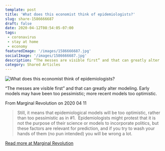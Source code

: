 ```yaml
---
template: post
title: 'What does this economist think of epidemiologists?'
slug: share-1586666687
draft: false
date: 2020-04-12T08:54:05-07:00
tags:
 - coronavirus
 - stay at home
 - economy
featuredImage: '/images/1586666687.jpg'
socialImage: '/images/1586666687.jpg'
description: “The messes are visible first” and that can greatly alter modeling. Early models may have been too pessimistic; more recent models too optimistic.
category: Shared Articles
---
```

![What does this economist think of epidemiologists?]('/images/1586666687.jpg')

“The messes are visible first” and that can greatly alter modeling. Early models may have been too pessimistic; more recent models too optimistic.

From Marginal Revolution on 2020 04 11
> Still, it means that epidemiological models will be too optimistic, rather than too pessimistic as in #1.  Epidemiologists might protest that it is not the purpose of their science or models to incorporate politics, but these factors are relevant for prediction, and if you try to wash your hands of them (no pun intended) you will be wrong a lot.

[Read more at Marginal Revolution](http://marginalrevolution.com/marginalrevolution/2020/04/what-does-this-economist-think-of-epidemiology.html)
